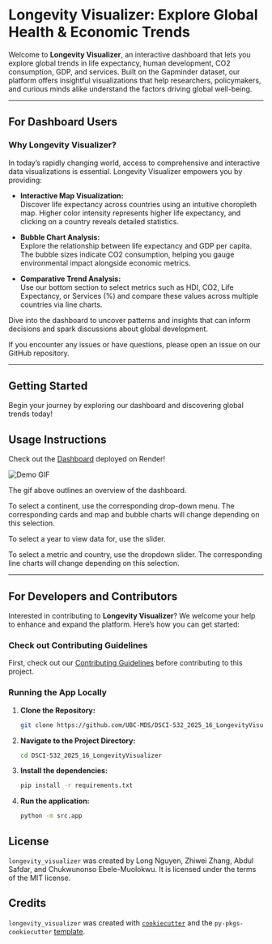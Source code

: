 # Longevity Visualizer: Explore Global Health & Economic Trends

Welcome to **Longevity Visualizer**, an interactive dashboard that lets you explore global trends in life expectancy, human development, CO2 consumption, GDP, and services. Built on the Gapminder dataset, our platform offers insightful visualizations that help researchers, policymakers, and curious minds alike understand the factors driving global well-being.

---

## For Dashboard Users

### Why Longevity Visualizer?

In today’s rapidly changing world, access to comprehensive and interactive data visualizations is essential. Longevity Visualizer empowers you by providing:

- **Interactive Map Visualization:**  
  Discover life expectancy across countries using an intuitive choropleth map. Higher color intensity represents higher life expectancy, and clicking on a country reveals detailed statistics.

- **Bubble Chart Analysis:**  
  Explore the relationship between life expectancy and GDP per capita. The bubble sizes indicate CO2 consumption, helping you gauge environmental impact alongside economic metrics.

- **Comparative Trend Analysis:**  
  Use our bottom section to select metrics such as HDI, CO2, Life Expectancy, or Services (%) and compare these values across multiple countries via line charts.

Dive into the dashboard to uncover patterns and insights that can inform decisions and spark discussions about global development.

If you encounter any issues or have questions, please open an issue on our GitHub repository.

---

## Getting Started

Begin your journey by exploring our dashboard and discovering global trends today!
## Usage Instructions
Check out the [Dashboard](https://dsci-532-2025-16-longevityvisualizer.onrender.com) deployed on Render!

![Demo GIF](img/demo.gif)

The gif above outlines an overview of the dashboard.

To select a continent, use the corresponding drop-down menu. The corresponding cards and map and bubble charts will change depending on this selection.

To select a year to view data for, use the slider. 

To select a metric and country, use the dropdown slider. The corresponding line charts will change depending on this selection. 

---

## For Developers and Contributors

Interested in contributing to **Longevity Visualizer**? We welcome your help to enhance and expand the platform. Here’s how you can get started:

### Check out Contributing Guidelines

First, check out our [Contributing Guidelines](https://github.com/UBC-MDS/DSCI-532_2025_16_LongevityVisualizer/blob/main/CONTRIBUTING.md) before contributing to this project.

### Running the App Locally

1. **Clone the Repository:**
    ```bash
    git clone https://github.com/UBC-MDS/DSCI-532_2025_16_LongevityVisualizer.git

2. **Navigate to the Project Directory:**
    ```bash
    cd DSCI-532_2025_16_LongevityVisualizer

3. **Install the dependencies:**
    ```bash
    pip install -r requirements.txt

4. **Run the application:** 
    ```bash
    python -m src.app

## License

`longevity_visualizer` was created by Long Nguyen, Zhiwei Zhang, Abdul Safdar, and Chukwunonso Ebele-Muolokwu. It is licensed under the terms of the MIT license.

## Credits

`longevity_visualizer` was created with [`cookiecutter`](https://cookiecutter.readthedocs.io/en/latest/) and the `py-pkgs-cookiecutter` [template](https://github.com/py-pkgs/py-pkgs-cookiecutter).
